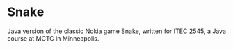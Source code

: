 # Snake
Java version of the classic Nokia game Snake, written for ITEC 2545, a Java course at MCTC in Minneapolis.


